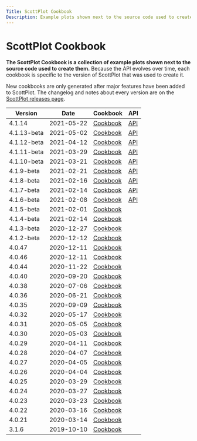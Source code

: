 ```yaml
---
Title: ScottPlot Cookbook
Description: Example plots shown next to the source code used to create them
---
```


# ScottPlot Cookbook

**The ScottPlot Cookbook is a collection of example plots shown next to the source code used to create them.** Because the API evolves over time, each cookbook is specific to the version of ScottPlot that was used to create it. 

New cookbooks are only generated after major features have been added to ScottPlot. The changelog and notes about every version are on the [ScottPlot releases page](https://github.com/ScottPlot/ScottPlot/releases).


Version | Date | Cookbook | API
---|---|---|---
4.1.14 | 2021-05-22 | [Cookbook](../cookbooks/4.1.14) | [API](../cookbooks/4.1.14/docfx)
4.1.13-beta | 2021-05-02 | [Cookbook](../cookbooks/4.1.13-beta) | [API](../cookbooks/4.1.13-beta/docfx)
4.1.12-beta | 2021-04-12 | [Cookbook](../cookbooks/4.1.12-beta) | [API](../cookbooks/4.1.12-beta/#the-plot-module)
4.1.11-beta | 2021-03-29 | [Cookbook](../cookbooks/4.1.11-beta) | [API](../cookbooks/4.1.11-beta/#the-plot-module)
4.1.10-beta | 2021-03-21 | [Cookbook](../cookbooks/4.1.10-beta) | [API](../cookbooks/4.1.10-beta/#the-plot-module)
4.1.9-beta | 2021-02-21 | [Cookbook](../cookbooks/4.1.9-beta) | [API](../cookbooks/4.1.9-beta/#the-plot-module)
4.1.8-beta | 2021-02-16 | [Cookbook](../cookbooks/4.1.8-beta) | [API](../cookbooks/4.1.8-beta/#the-plot-module)
4.1.7-beta | 2021-02-14 | [Cookbook](../cookbooks/4.1.7-beta) | [API](../cookbooks/4.1.7-beta/#the-plot-module)
4.1.6-beta | 2021-02-08 | [Cookbook](../cookbooks/4.1.6-beta) | [API](../cookbooks/4.1.6-beta/#the-plot-module)
4.1.5-beta | 2021-02-01 | [Cookbook](../cookbooks/4.1.5-beta)
4.1.4-beta | 2021-02-14 | [Cookbook](../cookbooks/4.1.4-beta)
4.1.3-beta | 2020-12-27 | [Cookbook](../cookbooks/4.1.3-beta)
4.1.2-beta | 2020-12-12 | [Cookbook](../cookbooks/4.1.2-beta)
4.0.47 | 2020-12-11 | [Cookbook](../cookbooks/4.0.47)
4.0.46 | 2020-12-11 | [Cookbook](../cookbooks/4.0.46)
4.0.44 | 2020-11-22 | [Cookbook](../cookbooks/4.0.44)
4.0.40 | 2020-09-20 | [Cookbook](../cookbooks/4.0.40)
4.0.38 | 2020-07-06 | [Cookbook](../cookbooks/4.0.38)
4.0.36 | 2020-06-21 | [Cookbook](../cookbooks/4.0.36)
4.0.35 | 2020-09-09 | [Cookbook](../cookbooks/4.0.35)
4.0.32 | 2020-05-17 | [Cookbook](../cookbooks/4.0.32)
4.0.31 | 2020-05-05 | [Cookbook](../cookbooks/4.0.31)
4.0.30 | 2020-05-03 | [Cookbook](../cookbooks/4.0.30)
4.0.29 | 2020-04-11 | [Cookbook](../cookbooks/4.0.29)
4.0.28 | 2020-04-07 | [Cookbook](../cookbooks/4.0.28)
4.0.27 | 2020-04-05 | [Cookbook](../cookbooks/4.0.27)
4.0.26 | 2020-04-04 | [Cookbook](../cookbooks/4.0.26)
4.0.25 | 2020-03-29 | [Cookbook](../cookbooks/4.0.25)
4.0.24 | 2020-03-27 | [Cookbook](../cookbooks/4.0.24)
4.0.23 | 2020-03-23 | [Cookbook](../cookbooks/4.0.23)
4.0.22 | 2020-03-16 | [Cookbook](../cookbooks/4.0.22)
4.0.21 | 2020-03-14 | [Cookbook](../cookbooks/4.0.21)
3.1.6 | 2019-10-10 | [Cookbook](../cookbooks/3.1.6)

</div>

